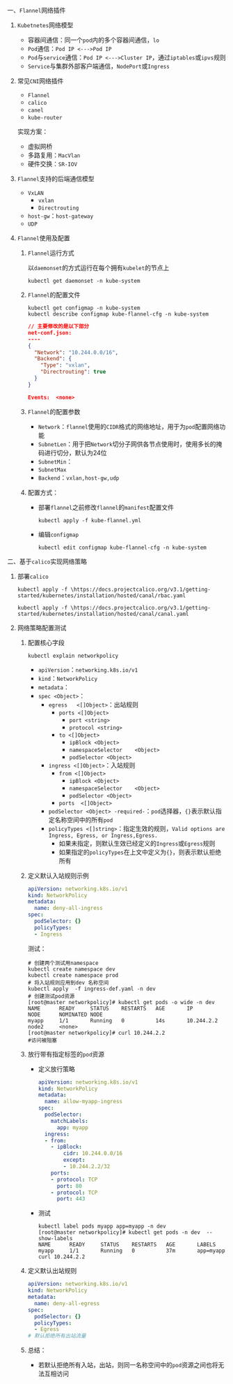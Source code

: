 一、`Flannel`网络插件

1. `Kubetnetes`网络模型

   - 容器间通信：同一个`pod`内的多个容器间通信，`lo`
   - `Pod`通信：`Pod IP <--->Pod IP`
   - `Pod`与`service`通信：`Pod IP <--->Cluster IP`，通过`iptables`或`ipvs`规则
   - `Service`与集群外部客户端通信，`NodePort`或`Ingress`

2. 常见`CNI`网络插件

   - `Flannel`
   - `calico`
   - `canel`
   - `kube-router`

   实现方案：

   - 虚拟网桥
   - 多路复用：`MacVlan`
   - 硬件交换：`SR-IOV`

3. `Flannel`支持的后端通信模型

   - `VxLAN`
     - `vxlan`
     - `Directrouting`
   - `host-gw`：`host-gateway`
   - `UDP`

4. `Flannel`使用及配置

   1. `Flannel`运行方式

      以`daemonset`的方式运行在每个拥有`kubelet`的节点上

      ```shell
      kubectl get daemonset -n kube-system
      ```

   2. `Flannel`的配置文件

      ```shell
      kubectl get configmap -n kube-system
      kubectl describe configmap kube-flannel-cfg -n kube-system
      ```

      ```json
      // 主要修改的是以下部分
      net-conf.json:
      ----
      {
        "Network": "10.244.0.0/16",
        "Backend": {
          "Type": "vxlan",
          "Directrouting": true
        }
      }
      
      Events:  <none>
      ```

   3. `Flannel`的配置参数

      - `Network`：`flannel`使用的`CIDR`格式的网络地址，用于为`pod`配置网络功能
      - `SubnetLen`：用于把`Network`切分子网供各节点使用时，使用多长的掩码进行切分，默认为24位
      - `SubnetMin`：
      - `SubnetMax`
      - `Backend`：`vxlan,host-gw,udp`

   4. 配置方式：

      - 部署`flannel`之前修改`flannel`的`manifest`配置文件

        `kubectl apply -f kube-flannel.yml`

      - 编辑`configmap`

        `kubectl edit configmap kube-flannel-cfg -n kube-system`

二、基于`calico`实现网络策略

1. 部署`calico`

   `kubectl apply -f \https://docs.projectcalico.org/v3.1/getting-started/kubernetes/installation/hosted/canal/rbac.yaml`

   `kubectl apply -f \https://docs.projectcalico.org/v3.1/getting-started/kubernetes/installation/hosted/canal/canal.yaml`

2. 网络策略配置测试

   1. 配置核心字段

      `kubectl explain networkpolicy`

      - `apiVersion`：`networking.k8s.io/v1`
      - `kind`：`NetworkPolicy`
      - `metadata`：
      - `spec <Object>`：
        - `egress	<[]Object>`：出站规则
          - `ports <[]Object>`
            - `port <string>`
            - `protocol <string>`
          - `to	<[]Object>`
            - `ipBlock <Object>`
            - `namespaceSelector	<Object>`
            - `podSelector <Object>`
        - `ingress <[]Object>`：入站规则
          - `from <[]Object>`
            - `ipBlock <Object>`
            - `namespaceSelector	<Object>`
            - `podSelector <Object>`
          - `ports	<[]Object>`
        - `podSelector <Object> -required-`：`pod`选择器，`{}`表示默认指定名称空间中的所有`pod`
        - `policyTypes <[]string>`：指定生效的规则，`Valid options are
               Ingress, Egress, or Ingress,Egress.`
          - 如果未指定，则默认生效已经定义的`Ingress`或`Egress`规则
          - 如果指定的`policyTypes`在上文中定义为`{}`，则表示默认拒绝所有

   2. 定义默认入站规则示例

      ```yaml
      apiVersion: networking.k8s.io/v1
      kind: NetworkPolicy
      metadata:
        name: deny-all-ingress
      spec:
        podSelector: {}
        policyTypes:
        - Ingress
      ```

      测试：

      ```shell
      # 创建两个测试用namespace
      kubectl create namespace dev
      kubectl create namespace prod
      # 将入站规则应用到dev 名称空间
      kubectl apply  -f ingress-def.yaml -n dev
      # 创建测试pod资源
      [root@master networkpolicy]# kubectl get pods -o wide -n dev
      NAME      READY     STATUS    RESTARTS   AGE       IP           NODE      NOMINATED NODE
      myapp     1/1       Running   0          14s       10.244.2.2   node2     <none>
      [root@master networkpolicy]# curl 10.244.2.2
      #访问被阻塞
      ```

   3. 放行带有指定标签的`pod`资源

      - 定义放行策略

        ```yaml
        apiVersion: networking.k8s.io/v1
        kind: NetworkPolicy
        metadata:
          name: allow-myapp-ingress
        spec:
          podSelector:
            matchLabels:
              app: myapp
          ingress:
          - from:
            - ipBlock:
                cidr: 10.244.0.0/16
                except:
                - 10.244.2.2/32
            ports:
            - protocol: TCP
              port: 80
            - protocol: TCP
              port: 443
        ```

      - 测试

        ```shell
        kubectl label pods myapp app=myapp -n dev
        [root@master networkpolicy]# kubectl get pods -n dev  --show-labels
        NAME      READY     STATUS    RESTARTS   AGE       LABELS
        myapp     1/1       Running   0          37m       app=myapp
        curl 10.244.2.2
        ```

   4. 定义默认出站规则

      ```yaml
      apiVersion: networking.k8s.io/v1
      kind: NetworkPolicy
      metadata:
        name: deny-all-egress
      spec:
        podSelector: {}
        policyTypes:
        - Egress
      # 默认拒绝所有出站流量  
      ```

   5. 总结：

      - 若默认拒绝所有入站，出站，则同一名称空间中的`pod`资源之间也将无法互相访问

   

​        

​      

